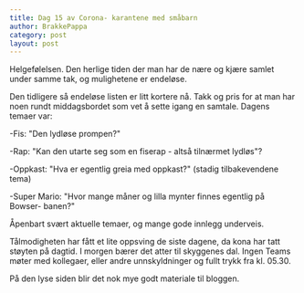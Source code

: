 ```yaml
---
title: Dag 15 av Corona- karantene med småbarn
author: BrakkePappa
category: post
layout: post
---
```


Helgefølelsen.
Den herlige tiden der man har de nære og kjære samlet under samme tak, og mulighetene er endeløse.

Den tidligere så endeløse listen er litt kortere nå. Takk og pris for at man har noen rundt middagsbordet som vet å sette igang en samtale. 
Dagens temaer var: 

-Fis: "Den lydløse prompen?"

-Rap: "Kan den utarte seg som en fiserap - altså tilnærmet lydløs"?

-Oppkast: "Hva er egentlig greia med oppkast?" (stadig tilbakevendene tema)

-Super Mario: "Hvor mange måner og lilla mynter finnes egentlig på Bowser- banen?"

Åpenbart svært aktuelle temaer, og mange gode innlegg underveis.

Tålmodigheten har fått et lite oppsving de siste dagene, da kona har tatt støyten på dagtid.
I morgen bærer det atter til skyggenes dal. Ingen Teams møter med kollegaer, eller andre unnskyldninger og fullt trykk fra kl. 05.30. 

På den lyse siden blir det nok mye godt materiale til bloggen.
